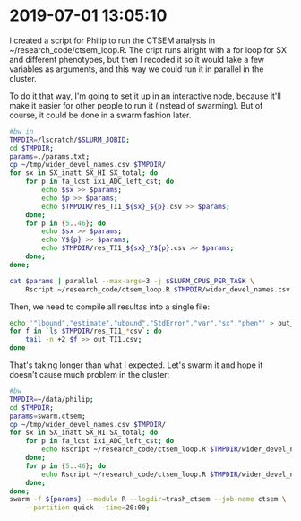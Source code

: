 # 2019-07-01 13:05:10

I created a script for Philip to run the CTSEM analysis in
~/research_code/ctsem_loop.R. The cript runs alright with a for loop for SX and
different phenotypes, but then I recoded it so it would take a few variables as
arguments, and this way we could run it in parallel in the cluster.

To do it that way, I'm going to set it up in an interactive node, because it'll
make it easier for other people to run it (instead of swarming). But of course,
it could be done in a swarm fashion later.

```bash
#bw in
TMPDIR=/lscratch/$SLURM_JOBID;
cd $TMPDIR;
params=./params.txt;
cp ~/tmp/wider_devel_names.csv $TMPDIR/
for sx in SX_inatt SX_HI SX_total; do
    for p in fa_lcst ixi_ADC_left_cst; do
        echo $sx >> $params;
        echo $p >> $params;
        echo $TMPDIR/res_TI1_${sx}_${p}.csv >> $params;
    done;
    for p in {5..46}; do
        echo $sx >> $params;
        echo Y${p} >> $params;
        echo $TMPDIR/res_TI1_${sx}_Y${p}.csv >> $params;
    done;
done;

cat $params | parallel --max-args=3 -j $SLURM_CPUS_PER_TASK \
    Rscript ~/research_code/ctsem_loop.R $TMPDIR/wider_devel_names.csv {1} {2} {3};
```

Then, we need to compile all resultas into a single file:

```bash
echo '"lbound","estimate","ubound","StdError","var","sx","phen"' > out_TI1.csv;
for f in `ls $TMPDIR/res_TI1_*csv`; do
    tail -n +2 $f >> out_TI1.csv;
done
```

That's taking longer than what I expected. Let's swarm it and hope it doesn't
cause much problem in the cluster:

```bash
#bw
TMPDIR=~/data/philip;
cd $TMPDIR;
params=swarm.ctsem;
cp ~/tmp/wider_devel_names.csv $TMPDIR/
for sx in SX_inatt SX_HI SX_total; do
    for p in fa_lcst ixi_ADC_left_cst; do
        echo Rscript ~/research_code/ctsem_loop.R $TMPDIR/wider_devel_names.csv $sx $p $TMPDIR/res_TI1_${sx}_${p}.csv >> $params;
    done;
    for p in {5..46}; do
        echo Rscript ~/research_code/ctsem_loop.R $TMPDIR/wider_devel_names.csv $sx Y${p} $TMPDIR/res_TI1_${sx}_Y${p}.csv >> $params;
    done;
done;
swarm -f ${params} --module R --logdir=trash_ctsem --job-name ctsem \
    --partition quick --time=20:00;
```

